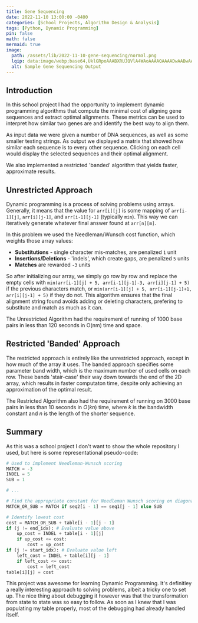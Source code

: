 ```yaml
---
title: Gene Sequencing
date: 2022-11-10 13:00:00 -0400
categories: [School Projects, Algorithm Design & Analysis]
tags: [Python, Dynamic Programming]
pin: false
math: false
mermaid: true
image:
  path: /assets/lib/2022-11-10-gene-sequencing/normal.png
  lqip: data:image/webp;base64,UklGRpoAAABXRUJQVlA4WAoAAAAQAAAADwAABwAAQUxQSDIAAAARL0AmbZurmr57yyIiqE8oiG0bejIYEQTgqiDA9vqnsUSI6H+oAERp2HZ65qP/VIAWAFZQOCBCAAAA8AEAnQEqEAAIAAVAfCWkAALp8sF8rgRgAP7o9FDvMCkMde9PK7euH5M1m6VWoDXf2FkP3BqV0ZYbO6NA/VFIAAAA
  alt: Sample Gene Sequencing Output
---
```


## Introduction

In this school project I had the opportunity to implement dynamic programming algorithms that compute the minimal cost of aligning gene sequences and extract optimal alignments. These metrics can be used to interpret how similar two genes are and identify the best way to align them.

As input data we were given a number of DNA sequences, as well as some smaller testing strings. As output we displayed a matrix that showed how similar each sequence is to every other sequence. Clicking on each cell would display the selected sequences and their optimal alignment.

We also implemented a restricted 'banded' algorithm that yields faster, approximate results.

## Unrestricted Approach

Dynamic programming is a process of solving problems using arrays. Generally, it means that the value for `arr[i][j]` is some mapping of `arr[i-1][j]`, `arr[i][j-1]`, and `arr[i-1][j-1]` (typically `min`). This way we can iteratively generate whatever final answer found at `arr[n][m]`.

In this problem we used the Needleman/Wunsch cost function, which weights those array values:

* **Substitutions** - single character mis-matches, are penalized `1` unit
* **Insertions/Deletions** - 'indels', which create gaps, are penalized `5` units
* **Matches** are rewarded `-3` units

So after initializing our array, we simply go row by row and replace the empty cells with `min(arr[i-1][j] + 5, arr[i-1][j-1]-3, arr[i][j-1] + 5)` if the previous characters match, or `min(arr[i-1][j] + 5, arr[i-1][j-1]+1, arr[i][j-1] + 5)` if they do not. This algorithm ensures that the final alignment string found avoids adding or deleting characters, prefering to substitute and match as much as it can.

The Unrestricted Algorithm had the requirement of running of 1000 base pairs in less than 120 seconds in O(nm) time and space.

## Restricted 'Banded' Approach

The restricted approach is entirely like the unrestricted approach, except in how much of the array it uses. The banded approach specifies some parameter band width, which is the maximum number of used cells on each row. These bands 'stair-case' their way down towards the end of the 2D array, which results in faster computaton time, despite only achieving an approximation of the optimal result.

The Restricted Algorithm also had the requirement of running on 3000 base pairs in less than 10 seconds in $O(kn)$ time, where $k$ is the bandwidth constant and $n$ is the length of the shorter sequence.

## Summary

As this was a school project I don't want to show the whole repository I used, but here is some representational pseudo-code:

```python
# Used to implement Needleman-Wunsch scoring
MATCH = -3
INDEL = 5
SUB = 1

# ...

# Find the appropriate constant for Needleman Wunsch scoring on diagonal values.
MATCH_OR_SUB = MATCH if seq2[i - 1] == seq1[j - 1] else SUB

# Identify lowest cost
cost = MATCH_OR_SUB + table[i - 1][j - 1]
if (j != end_idx): # Evaluate value above
    up_cost = INDEL + table[i - 1][j]
    if up_cost <= cost:
        cost = up_cost
if (j != start_idx): # Evaluate value left
    left_cost = INDEL + table[i][j - 1]
    if left_cost <= cost:
        cost = left_cost
table[i][j] = cost
```

This project was awesome for learning Dynamic Programming. It's definitley a really interesting approach to solving problems, albeit a tricky one to set up. The nice thing about debugging it however was that the transformation from state to state was so easy to follow. As soon as I knew that I was populating my table properly, most of the debugging had already handled itself.
